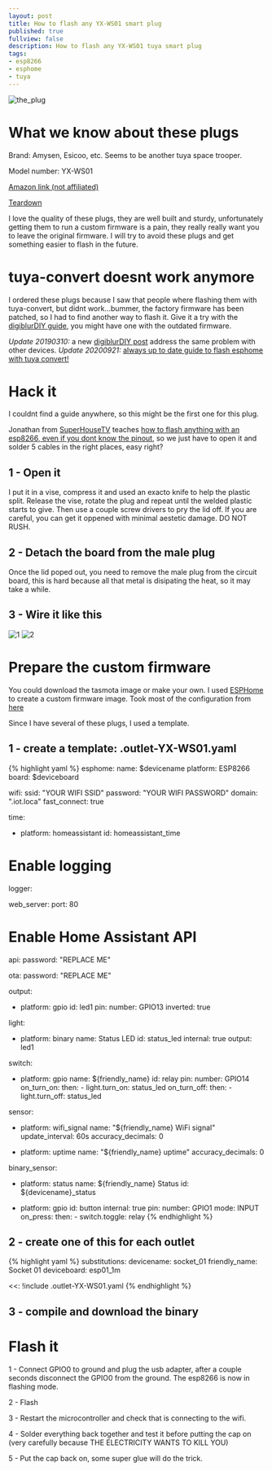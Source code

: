 ```yaml
---
layout: post
title: How to flash any YX-WS01 smart plug
published: true
fullview: false
description: How to flash any YX-WS01 tuya smart plug
tags:
- esp8266
- esphome
- tuya
---
```

![the_plug](/assets/media/YX-WS01/plug.png)
# What we know about these plugs
Brand: Amysen, Esicoo, etc. Seems to be another tuya space trooper.

Model number: YX-WS01

[Amazon link (not affiliated)](https://smile.amazon.com/gp/product/B078K432TK/)

[Teardown](https://www.youtube.com/watch?v=Xt_qkRCsYgg)

I love the quality of these plugs, they are well built and sturdy, unfortunately getting them to run a custom firmware is a pain, they really really want you to leave the original firmware. I will try to avoid these plugs and get something easier to flash in the future.

# tuya-convert doesnt work anymore
I ordered these plugs because I saw that people where flashing them with tuya-convert, but didnt work...bummer, the factory firmware has been patched, so I had to find another way to flash it. Give it a try with the [digiblurDIY guide](https://www.digiblur.com/2019/01/flash-tuya-smart-switches-over-air-no.html), you might have one with the outdated firmware.

*Update 20190310:* a new [digiblurDIY post](https://www.digiblur.com/2019/08/tuya-convert-whats-next-solderless.html) address the same problem with other devices.
*Update 20200921:* [always up to date guide to flash esphome with tuya convert!](https://esphome-configs.io/guides/tuya-convert/)

# Hack it
I couldnt find a guide anywhere, so this might be the first one for this plug. 

Jonathan from [SuperHouseTV] teaches [how to flash anything with an esp8266, even if you dont know the pinout], so we just have to open it and solder 5 cables in the right places, easy right?

## 1 - Open it
I put it in a vise, compress it and used an exacto knife to help the plastic split. Release the vise, rotate the plug and repeat until the welded plastic starts to give. Then use a couple screw drivers to pry the lid off.
If you are careful, you can get it oppened with minimal aestetic damage. DO NOT RUSH.

## 2 - Detach the board from the male plug
Once the lid poped out, you need to remove the male plug from the circuit board, this is hard because all that metal is disipating the heat, so it may take a while.

## 3 - Wire it like this
![1](/assets/media/YX-WS01/1.jpg)
![2](/assets/media/YX-WS01/2.jpg)

# Prepare the custom firmware
You could download the tasmota image or make your own. I used [ESPHome](https://esphome.io) to create a custom firmware image. Took most of the configuration from [here](https://community.home-assistant.io/t/esicoo-yx-ws01-smart-plug/111478)

Since I have several of these plugs, I used a template.

## 1 - create a template: .outlet-YX-WS01.yaml
{% highlight yaml %}
esphome:
  name: $devicename
  platform: ESP8266
  board: $deviceboard

wifi:
  ssid: "YOUR WIFI SSID"
  password: "YOUR WIFI PASSWORD"
  domain: ".iot.loca"
  fast_connect: true

time:
  - platform: homeassistant
    id: homeassistant_time

# Enable logging
logger:

web_server:
  port: 80

# Enable Home Assistant API
api:
  password: "REPLACE ME"

ota:
  password: "REPLACE ME"

output:
  - platform: gpio
    id: led1
    pin:
      number: GPIO13
      inverted: true

light:
  - platform: binary
    name: Status LED
    id: status_led
    internal: true
    output: led1

switch:
  - platform: gpio
    name: ${friendly_name}
    id: relay
    pin:
      number: GPIO14
    on_turn_on:
      then:
        - light.turn_on: status_led
    on_turn_off:
      then:
        - light.turn_off: status_led

sensor:
  - platform: wifi_signal
    name: "${friendly_name} WiFi signal"
    update_interval: 60s
    accuracy_decimals: 0

  - platform: uptime
    name: "${friendly_name} uptime"
    accuracy_decimals: 0

binary_sensor:
  - platform: status
    name: ${friendly_name} Status
    id: ${devicename}_status

  - platform: gpio
    id: button
    internal: true
    pin:
      number: GPIO1
      mode: INPUT
    on_press:
      then:
        - switch.toggle: relay
{% endhighlight %}

## 2 - create one of this for each outlet
{% highlight yaml %}
substitutions:
  devicename: socket_01
  friendly_name: Socket 01
  deviceboard: esp01_1m

<<: !include .outlet-YX-WS01.yaml
{% endhighlight %}

## 3 - compile and download the binary

# Flash it
1 - Connect GPIO0 to ground and plug the usb adapter, after a couple seconds disconnect the GPIO0 from the ground. The esp8266 is now in flashing mode.

2 - Flash

3 - Restart the microcontroller and check that is connecting to the wifi.

4 - Solder everything back together and test it before putting the cap on (very carefully because THE ELECTRICITY WANTS TO KILL YOU)

5 - Put the cap back on, some super glue will do the trick.

[SuperHouseTV]: https://www.youtube.com/channel/UC75HTMhqVZs0sPOMTMQqI9g
[how to flash anything with an esp8266, even if you dont know the pinout]: https://www.youtube.com/watch?v=BHzsWwd351I
[tuya-convert]: https://www.digiblur.com/2019/01/flash-tuya-smart-switches-over-air-no.html
